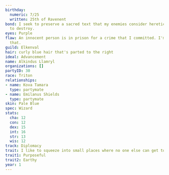 ```yaml
---
birthday:
  numeric: 7/25
  written: 25th of Ravenent
bond: I seek to preserve a sacred text that my enemies consider heretical and seek
  to destroy.
eyes: Purple
flaw: An innocent person is in prison for a crime that I committed. I'm okay with
  that.
guild: Elkenval
hair: curly blue hair that's parted to the right
ideal: Advancement
name: Alkindus Llamryl
organizations: []
partyID: 30
race: Triton
relationships:
- name: Kova Tamara
  type: partymate
- name: Emilanus Shields
  type: partymate
skin: Pale Blue
spec: Wizard
stats:
  cha: 12
  con: 12
  dex: 15
  int: 16
  str: 13
  wis: 12
track: Diplomacy
trait: I like to squeeze into small places where no one else can get to me.
trait1: Purposeful
trait2: Earthy
year: 1
---
```

